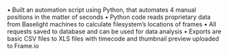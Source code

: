 •	Built an automation script using Python, that automates 4 manual positions in the matter of seconds
•	Python code reads proprietary data from Baselight machines to calculate filesystem’s locations of frames
•	All requests saved to database and can be used for data analysis
•	Exports are basic CSV files to XLS files with timecode and thumbnail preview uploaded to Frame.io
